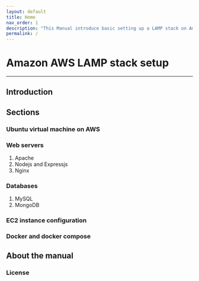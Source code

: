 ```yaml
---
layout: default
title: Home
nav_order: 1
description: "This Manual introduce basic setting up a LAMP stack on Amazon Web Services (AWS)"
permalink: /
---
```


# Amazon AWS LAMP stack setup  

---

## Introduction

## Sections

### Ubuntu virtual machine on AWS

### Web servers
1. Apache  
2. Nodejs and Expressjs  
3. Nginx  
   
### Databases
1. MySQL  
2. MongoDB  

### EC2 instance configuration

### Docker and docker compose

## About the manual


### License
